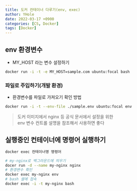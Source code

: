 ```yaml
---
title: 도커 컨테이너 다루기(env, exec)
author: YHole
date: 2022-03-17 +0900
categories: [CS, Docker]
tags: [Docker]
---
```


## env 환경변수

- MY_HOST 라는 변수 설정하기

```bash
docker run -i -t -e MY_HOST=sample.com ubuntu:focal bash
```

### 파일로 주입하기(개발 환경)

- 환경변수를 파일로 가져오기 확인 방법

```bash
docker run -i -t --env-file ./sample.env ubuntu:focal env
```

> 도커 이미지에서 nginx 등 공식 문서에서 설정을 위한  
> env 변수 컨트롤 설명을 참조해서 사용하면 좋다

## 실행중인 컨테이너에 명령어 실행하기

```bash
docker exec 컨테이너명 명령어
```

```bash
# my-nginx로 백그라운드에 띄우기
docer run -d --name my-nginx nginx
# 환경변수 확인
docker exec my-nginx env
# bash 셀에 접속
docker exec -i -t my-nginx bash
```
